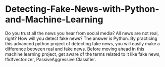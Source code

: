 # Detecting-Fake-News-with-Python-and-Machine-Learning
Do you trust all the news you hear from social media? All news are not real, right? How will you detect fake news? The answer is Python. By practicing this advanced python project of detecting fake news, you will easily make a difference between real and fake news. Before moving ahead in this machine learning project, get aware of the terms related to it like fake news, tfidfvectorizer, PassiveAggressive Classifier.
